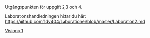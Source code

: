 Utgångspunkten för uppgift 2,3 och 4.

Laborationshandledningen hittar du här: https://github.com/1dv404/Laborationer/blob/master/Laboration2.md

<a href="/../uppgift-1/Vision.doc">Vision< 1</a>
